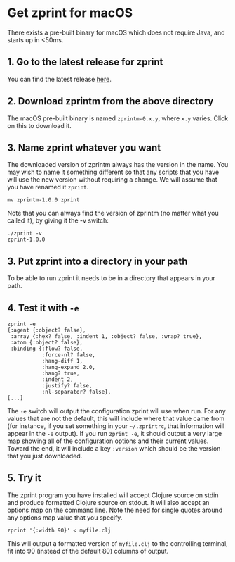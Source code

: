 # Get zprint for macOS
There exists a pre-built binary for macOS which does not require Java,
and starts up in <50ms.

## 1. Go to the latest release for zprint
You can find the latest release [here](https://github.com/kkinnear/zprint/releases/latest).
## 2. Download zprintm from the above directory
The macOS pre-built binary is named `zprintm-0.x.y`, where `x.y` varies.
Click on this to download it.
## 3. Name zprint whatever you want
The downloaded version of zprintm always has the version in the name.
You may wish to name it something different so that any scripts that
you have will use the new version without requiring a change.  We
will assume that you have renamed it `zprint`.
```
mv zprintm-1.0.0 zprint
```

Note that you can always find the version of zprintm (no matter what
you called it), by giving it the -v switch:
```
./zprint -v
zprint-1.0.0
```

## 3. Put zprint into a directory in your path
To be able to run zprint it needs to be in a directory that appears in
your path.

## 4. Test it with `-e`

```
zprint -e
{:agent {:object? false},
 :array {:hex? false, :indent 1, :object? false, :wrap? true},
 :atom {:object? false},
 :binding {:flow? false,
           :force-nl? false,
           :hang-diff 1,
           :hang-expand 2.0,
           :hang? true,
           :indent 2,
           :justify? false,
           :nl-separator? false},
[...]
```

The `-e` switch will output the configuration zprint will use when
run. For any values that are not the default, this will include where that
value came from (for instance, if you set something in your `~/.zprintrc`, 
that information will appear in the `-e` output). 
If you run `zprint -e`, it should output a very large map showing
all of the configuration options and their current values.  Toward the
end, it will include a key `:version` which should be the version that
you just downloaded.

## 5. Try it
The zprint program you have installed will accept Clojure source on stdin
and produce formatted Clojure source on stdout.  It will also 
accept an options map on the command line.  Note the need for single quotes
around any options map value that you specify.

```
zprint '{:width 90}' < myfile.clj 
```
This will output a formatted version of `myfile.clj` to the controlling
terminal, fit into 90 (instead of the default 80) columns of output.

